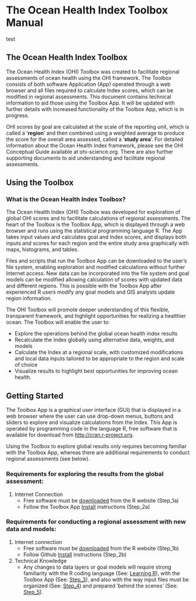 # The Ocean Health Index Toolbox Manual
test


## The Ocean Health Index Toolbox 
The Ocean Health Index (OHI) Toolbox was created to facilitate regional assessments of ocean health using the OHI framework. The Toolbox consists of both software Application (App) operated through a web browser and all files required to calculate Index scores, which can be modified in regional assessments. This document contains technical information to aid those using the Toolbox App. It will be updated with further details with increased functionality of the Toolbox App, which is in progress.   

OHI scores by goal are calculated at the scale of the reporting unit, which is called a ‘**region**’ and then combined using a weighted average to produce the score for the overall area assessed, called a ‘**study area**’. For detailed information about the Ocean Health Index framework, please see the OHI Conceptual Guide available at ohi-science.org. There are also further supporting documents to aid understanding and facilitate regional assessments.

## Using the Toolbox
### What is the Ocean Health Index Toolbox?
The Ocean Health Index (OHI) Toolbox was developed for exploration of global OHI scores and to facilitate calculations of regional assessments. The heart of the Toolbox is the Toolbox App, which is displayed through a web browser and runs using the statistical programming language R. The App takes input values and calculates goal and Index scores, and displays both inputs and scores for each region and the entire study area graphically with maps, histograms, and tables.

Files and scripts that run the Toolbox App can be downloaded to the user’s file system, enabling exploration and modified calculations without further Internet access. New data can be incorporated into the file system and goal models can be modified allowing calculation of scores with updated data and different regions. This is possible with the Toolbox App after experienced R users modify any goal models and GIS analysts update region information. 

The OHI Toolbox will promote deeper understanding of this flexible, transparent framework, and highlight opportunities for realizing a healthier ocean. The Toolbox will enable the user to:

* Explore the operations behind the global ocean health index results
* Recalculate the Index globally using alternative data, weights, and models
* Calculate the Index at a regional scale, with customized modifications and local data inputs tailored to be appropriate to the region and scale of choice 
* Visualize results to highlight best opportunities for improving ocean health.

## Getting Started
The Toolbox App is a graphical user interface (GUI) that is displayed in a web browser where the user can use drop-down menus, buttons and sliders to explore and visualize calculations from the Index. This App is operated by programming code in the language R, free software that is available for download from http://cran.r-project.org. 

Using the Toolbox to explore global results only requires becoming familiar with the Toolbox App, whereas there are additional requirements to conduct regional assessments (see below).

### Requirements for exploring the results from the global assessment:

1. Internet Connection
    + Free software must be [downloaded](http://cran.r-project.org/) from the R website (Step_1a)
    + Follow the Toolbox App [Install](http://ohi-science.org/pages/install.html) instructions (Step_2a)

### Requirements for conducting a regional assessment with new data and models:

1. Internet connection
    + Free software must be [downloaded](http://cran.r-project.org/) from the R website (Step_1b)
    + Follow Github [Install](https://github.com/OHI-Science/ohimanual/blob/master/tutorials/accessing_a_repo/accessing_a_repo.md#accessing-github-repositories) instructions (Step_2b)
2. Technical Knowledge
    + Any changes to data layers or goal models will require strong familiarity with the R coding language (See: [Learning R](http://ohi-science.org/pages/learning_r.html)), with the Toolbox App (See: [Step_3]()), and also with the way input files must be organized (See: [Step_4]()) and prepared ‘behind the scenes’ (See: [Step_5]()).
